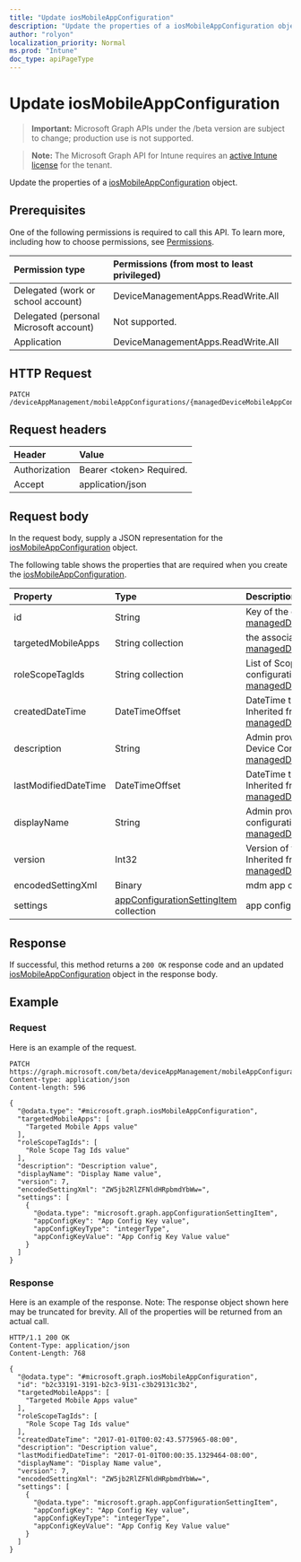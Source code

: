 ```yaml
---
title: "Update iosMobileAppConfiguration"
description: "Update the properties of a iosMobileAppConfiguration object."
author: "rolyon"
localization_priority: Normal
ms.prod: "Intune"
doc_type: apiPageType
---
```


# Update iosMobileAppConfiguration

> **Important:** Microsoft Graph APIs under the /beta version are subject to change; production use is not supported.

> **Note:** The Microsoft Graph API for Intune requires an [active Intune license](https://go.microsoft.com/fwlink/?linkid=839381) for the tenant.

Update the properties of a [iosMobileAppConfiguration](../resources/intune-apps-iosmobileappconfiguration.md) object.

## Prerequisites
One of the following permissions is required to call this API. To learn more, including how to choose permissions, see [Permissions](/graph/permissions-reference).

|Permission type|Permissions (from most to least privileged)|
|:---|:---|
|Delegated (work or school account)|DeviceManagementApps.ReadWrite.All|
|Delegated (personal Microsoft account)|Not supported.|
|Application|DeviceManagementApps.ReadWrite.All|

## HTTP Request
<!-- {
  "blockType": "ignored"
}
-->
``` http
PATCH /deviceAppManagement/mobileAppConfigurations/{managedDeviceMobileAppConfigurationId}
```

## Request headers
|Header|Value|
|:---|:---|
|Authorization|Bearer &lt;token&gt; Required.|
|Accept|application/json|

## Request body
In the request body, supply a JSON representation for the [iosMobileAppConfiguration](../resources/intune-apps-iosmobileappconfiguration.md) object.

The following table shows the properties that are required when you create the [iosMobileAppConfiguration](../resources/intune-apps-iosmobileappconfiguration.md).

|Property|Type|Description|
|:---|:---|:---|
|id|String|Key of the entity. Inherited from [managedDeviceMobileAppConfiguration](../resources/intune-apps-manageddevicemobileappconfiguration.md)|
|targetedMobileApps|String collection|the associated app. Inherited from [managedDeviceMobileAppConfiguration](../resources/intune-apps-manageddevicemobileappconfiguration.md)|
|roleScopeTagIds|String collection|List of Scope Tags for this App configuration entity. Inherited from [managedDeviceMobileAppConfiguration](../resources/intune-apps-manageddevicemobileappconfiguration.md)|
|createdDateTime|DateTimeOffset|DateTime the object was created. Inherited from [managedDeviceMobileAppConfiguration](../resources/intune-apps-manageddevicemobileappconfiguration.md)|
|description|String|Admin provided description of the Device Configuration. Inherited from [managedDeviceMobileAppConfiguration](../resources/intune-apps-manageddevicemobileappconfiguration.md)|
|lastModifiedDateTime|DateTimeOffset|DateTime the object was last modified. Inherited from [managedDeviceMobileAppConfiguration](../resources/intune-apps-manageddevicemobileappconfiguration.md)|
|displayName|String|Admin provided name of the device configuration. Inherited from [managedDeviceMobileAppConfiguration](../resources/intune-apps-manageddevicemobileappconfiguration.md)|
|version|Int32|Version of the device configuration. Inherited from [managedDeviceMobileAppConfiguration](../resources/intune-apps-manageddevicemobileappconfiguration.md)|
|encodedSettingXml|Binary|mdm app configuration Base64 binary.|
|settings|[appConfigurationSettingItem](../resources/intune-apps-appconfigurationsettingitem.md) collection|app configuration setting items.|



## Response
If successful, this method returns a `200 OK` response code and an updated [iosMobileAppConfiguration](../resources/intune-apps-iosmobileappconfiguration.md) object in the response body.

## Example

### Request
Here is an example of the request.
``` http
PATCH https://graph.microsoft.com/beta/deviceAppManagement/mobileAppConfigurations/{managedDeviceMobileAppConfigurationId}
Content-type: application/json
Content-length: 596

{
  "@odata.type": "#microsoft.graph.iosMobileAppConfiguration",
  "targetedMobileApps": [
    "Targeted Mobile Apps value"
  ],
  "roleScopeTagIds": [
    "Role Scope Tag Ids value"
  ],
  "description": "Description value",
  "displayName": "Display Name value",
  "version": 7,
  "encodedSettingXml": "ZW5jb2RlZFNldHRpbmdYbWw=",
  "settings": [
    {
      "@odata.type": "microsoft.graph.appConfigurationSettingItem",
      "appConfigKey": "App Config Key value",
      "appConfigKeyType": "integerType",
      "appConfigKeyValue": "App Config Key Value value"
    }
  ]
}
```

### Response
Here is an example of the response. Note: The response object shown here may be truncated for brevity. All of the properties will be returned from an actual call.
``` http
HTTP/1.1 200 OK
Content-Type: application/json
Content-Length: 768

{
  "@odata.type": "#microsoft.graph.iosMobileAppConfiguration",
  "id": "b2c33191-3191-b2c3-9131-c3b29131c3b2",
  "targetedMobileApps": [
    "Targeted Mobile Apps value"
  ],
  "roleScopeTagIds": [
    "Role Scope Tag Ids value"
  ],
  "createdDateTime": "2017-01-01T00:02:43.5775965-08:00",
  "description": "Description value",
  "lastModifiedDateTime": "2017-01-01T00:00:35.1329464-08:00",
  "displayName": "Display Name value",
  "version": 7,
  "encodedSettingXml": "ZW5jb2RlZFNldHRpbmdYbWw=",
  "settings": [
    {
      "@odata.type": "microsoft.graph.appConfigurationSettingItem",
      "appConfigKey": "App Config Key value",
      "appConfigKeyType": "integerType",
      "appConfigKeyValue": "App Config Key Value value"
    }
  ]
}
```






